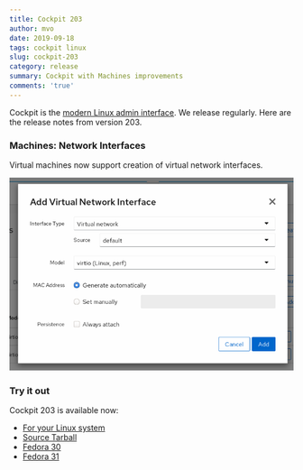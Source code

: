 ```yaml
---
title: Cockpit 203
author: mvo
date: 2019-09-18
tags: cockpit linux
slug: cockpit-203
category: release
summary: Cockpit with Machines improvements
comments: 'true'
---
```


Cockpit is the [modern Linux admin interface](https://cockpit-project.org/). We release regularly.  Here are the release notes from version 203.

### Machines: Network Interfaces

Virtual machines now support creation of virtual network interfaces.

![VM Network Interface creation](/images/vm-network-interface.png)

### Try it out

Cockpit 203 is available now:

 * [For your Linux system](https://cockpit-project.org/running.html)
 * [Source Tarball](https://github.com/cockpit-project/cockpit/releases/tag/203)
 * [Fedora 30](https://bodhi.fedoraproject.org/updates/FEDORA-2019-0db41ff415)
 * [Fedora 31](https://bodhi.fedoraproject.org/updates/FEDORA-2019-82189ed15b)
